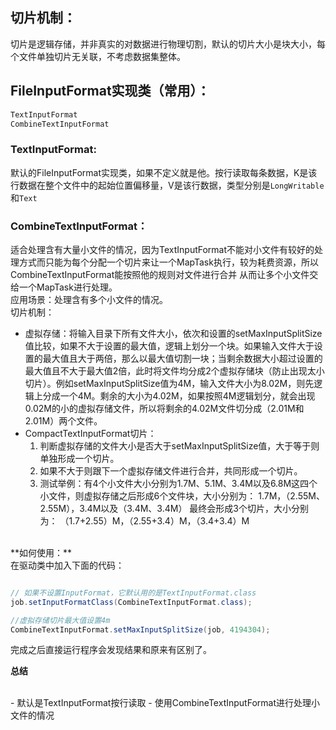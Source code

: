 ## 切片机制：<br>
切片是逻辑存储，并非真实的对数据进行物理切割，默认的切片大小是块大小，每个文件单独切片无关联，不考虑数据集整体。

## FileInputFormat实现类（常用）：
```java
TextInputFormat
CombineTextInputFormat
```
### TextInputFormat:
默认的FileInputFormat实现类，如果不定义就是他。按行读取每条数据，K是该行数据在整个文件中的起始位置偏移量，V是该行数据，类型分别是`LongWritable`和`Text`

### CombineTextInputFormat：
适合处理含有大量小文件的情况，因为TextInputFormat不能对小文件有较好的处理方式而只能为每个分配一个切片来让一个MapTask执行，较为耗费资源，所以CombineTextInputFormat能按照他的规则对文件进行合并
从而让多个小文件交给一个MapTask进行处理。<br>
应用场景：处理含有多个小文件的情况。<br>
切片机制：
- 虚拟存储：将输入目录下所有文件大小，依次和设置的setMaxInputSplitSize值比较，如果不大于设置的最大值，逻辑上划分一个块。如果输入文件大于设置的最大值且大于两倍，那么以最大值切割一块；当剩余数据大小超过设置的最大值且不大于最大值2倍，此时将文件均分成2个虚拟存储块（防止出现太小切片）。例如setMaxInputSplitSize值为4M，输入文件大小为8.02M，则先逻辑上分成一个4M。剩余的大小为4.02M，如果按照4M逻辑划分，就会出现0.02M的小的虚拟存储文件，所以将剩余的4.02M文件切分成（2.01M和2.01M）两个文件。
- CompactTextInputFormat切片：<br>
  1. 判断虚拟存储的文件大小是否大于setMaxInputSplitSize值，大于等于则单独形成一个切片。
  2. 如果不大于则跟下一个虚拟存储文件进行合并，共同形成一个切片。
  3. 测试举例：有4个小文件大小分别为1.7M、5.1M、3.4M以及6.8M这四个小文件，则虚拟存储之后形成6个文件块，大小分别为：
1.7M，（2.55M、2.55M），3.4M以及（3.4M、3.4M）
最终会形成3个切片，大小分别为：
（1.7+2.55）M，（2.55+3.4）M，（3.4+3.4）M
<br>
**如何使用：**
<br>
在驱动类中加入下面的代码：

```java

// 如果不设置InputFormat，它默认用的是TextInputFormat.class
job.setInputFormatClass(CombineTextInputFormat.class);

//虚拟存储切片最大值设置4m
CombineTextInputFormat.setMaxInputSplitSize(job, 4194304);

```
完成之后直接运行程序会发现结果和原来有区别了。

**总结**

<br>
- 默认是TextInputFormat按行读取
- 使用CombineTextInputFormat进行处理小文件的情况
